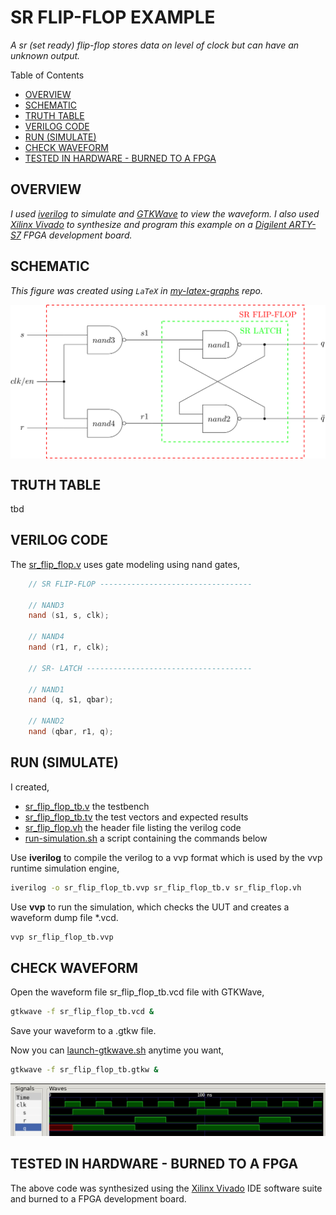 # SR FLIP-FLOP EXAMPLE

_A sr (set ready) flip-flop stores data on level of clock
but can have an unknown output._

Table of Contents

* [OVERVIEW](https://github.com/JeffDeCola/my-verilog-examples/tree/master/basic-code/sequential-logic/sr_flip_flop#overview)
* [SCHEMATIC](https://github.com/JeffDeCola/my-verilog-examples/tree/master/basic-code/sequential-logic/sr_flip_flop#schematic)
* [TRUTH TABLE](https://github.com/JeffDeCola/my-verilog-examples/tree/master/basic-code/sequential-logic/sr_flip_flop#truth-table)
* [VERILOG CODE](https://github.com/JeffDeCola/my-verilog-examples/tree/master/basic-code/sequential-logic/sr_flip_flop#verilog-code)
* [RUN (SIMULATE)](https://github.com/JeffDeCola/my-verilog-examples/tree/master/basic-code/sequential-logic/sr_flip_flop#run-simulate)
* [CHECK WAVEFORM](https://github.com/JeffDeCola/my-verilog-examples/tree/master/basic-code/sequential-logic/sr_flip_flop#check-waveform)
* [TESTED IN HARDWARE - BURNED TO A FPGA](https://github.com/JeffDeCola/my-verilog-examples/tree/master/basic-code/sequential-logic/sr_flip_flop#tested-in-hardware---burned-to-a-fpga)

## OVERVIEW

_I used
[iverilog](https://github.com/JeffDeCola/my-cheat-sheets/tree/master/hardware/tools/simulation/iverilog-cheat-sheet)
to simulate and
[GTKWave](https://github.com/JeffDeCola/my-cheat-sheets/tree/master/hardware/tools/simulation/gtkwave-cheat-sheet)
to view the waveform. I also used
[Xilinx Vivado](https://github.com/JeffDeCola/my-cheat-sheets/tree/master/hardware/tools/synthesis/xilinx-vivado-cheat-sheet)
to synthesize and program this example on a
[Digilent ARTY-S7](https://github.com/JeffDeCola/my-cheat-sheets/tree/master/hardware/development/fpga-development-boards/digilent-arty-s7-cheat-sheet)
FPGA development board._

## SCHEMATIC

_This figure was created using `LaTeX` in
[my-latex-graphs](https://github.com/JeffDeCola/my-latex-graphs/tree/master/mathematics/applied/electrical-engineering/sequential-logic/sr-flip-flop)
repo._

<p align="center">
    <img src="svgs/sr-flip-flop.svg"
    align="middle"
</p>

## TRUTH TABLE

tbd

## VERILOG CODE

The
[sr_flip_flop.v](https://github.com/JeffDeCola/my-verilog-examples/blob/master/basic-code/sequential-logic/sr_flip_flop/sr_flip_flop.v)
uses gate modeling using nand gates,

```verilog
    // SR FLIP-FLOP ----------------------------------
  
    // NAND3
    nand (s1, s, clk);

    // NAND4
    nand (r1, r, clk);

    // SR- LATCH -------------------------------------
    
    // NAND1
    nand (q, s1, qbar);

    // NAND2
    nand (qbar, r1, q);
```

## RUN (SIMULATE)

I created,

* [sr_flip_flop_tb.v](https://github.com/JeffDeCola/my-verilog-examples/blob/master/basic-code/sequential-logic/sr_flip_flop/sr_flip_flop_tb.v)
  the testbench
* [sr_flip_flop_tb.tv](https://github.com/JeffDeCola/my-verilog-examples/blob/master/basic-code/sequential-logic/sr_latch/sr_flip_flop_tb.tv)
  the test vectors and expected results
* [sr_flip_flop.vh](https://github.com/JeffDeCola/my-verilog-examples/blob/master/basic-code/sequential-logic/sr_flip_flop/sr_flip_flop.vh)
  the header file listing the verilog code
* [run-simulation.sh](https://github.com/JeffDeCola/my-verilog-examples/blob/master/basic-code/sequential-logic/sr_flip_flop/run-simulation.sh)
  a script containing the commands below

Use **iverilog** to compile the verilog to a vvp format
which is used by the vvp runtime simulation engine,

```bash
iverilog -o sr_flip_flop_tb.vvp sr_flip_flop_tb.v sr_flip_flop.vh
```

Use **vvp** to run the simulation, which checks the UUT
and creates a waveform dump file *.vcd.

```bash
vvp sr_flip_flop_tb.vvp
```

## CHECK WAVEFORM

Open the waveform file sr_flip_flop_tb.vcd file with GTKWave,

```bash
gtkwave -f sr_flip_flop_tb.vcd &
```

Save your waveform to a .gtkw file.

Now you can
[launch-gtkwave.sh](https://github.com/JeffDeCola/my-verilog-examples/blob/master/launch-GTKWave-script/launch-gtkwave.sh)
anytime you want,

```bash
gtkwave -f sr_flip_flop_tb.gtkw &
```

![sr_flip_flop-waveform.jpg](../../../docs/pics/basic-code/sr_flip_flop-waveform.jpg)

## TESTED IN HARDWARE - BURNED TO A FPGA

The above code was synthesized using the
[Xilinx Vivado](https://github.com/JeffDeCola/my-cheat-sheets/tree/master/hardware/tools/synthesis/xilinx-vivado-cheat-sheet)
IDE software suite and burned to a FPGA development board.
